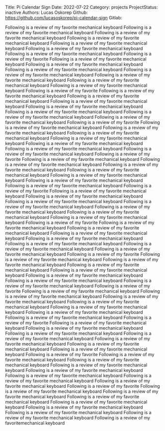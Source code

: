 Title: Pi Calendar Sign
Date: 2022-07-22
Category: projects
ProjectStatus: inactive
Authors: Lucas Oskorep
Github: https://github.com/lucasoskorep/pi-calendar-sign
Gitlab:

Following is a review of my favorite mechanical keyboard
Following is a review of my favorite mechanical keyboard
Following is a review of my favorite mechanical keyboard
Following is a review of my favorite mechanical keyboard
Following is a review of my favorite mechanical keyboard
Following is a review of my favorite mechanical keyboard
Following is a review of my favorite mechanical keyboard
Following is a review of my favorite
Following is a review of my favorite mechanical keyboard
Following is a review of my favorite mechanical keyboard
Following is a review of my favorite mechanical keyboard
Following is a review of my favorite mechanical keyboard
Following is a review of my favorite mechanical keyboard
Following is a review of my favorite mechanical keyboard
Following is a review of my favorite mechanical keyboard
Following is a review of my favorite
Following is a review of my favorite mechanical keyboard
Following is a review of my favorite mechanical keyboard
Following is a review of my favorite mechanical keyboard
Following is a review of my favorite mechanical keyboard
Following is a review of my favorite mechanical keyboard
Following is a review of my favorite mechanical keyboard
Following is a review of my favorite mechanical keyboard
Following is a review of my favorite
Following is a review of my favorite mechanical keyboard
Following is a review of my favorite mechanical keyboard
Following is a review of my favorite mechanical keyboard
Following is a review of my favorite mechanical keyboard
Following is a review of my favorite mechanical keyboard
Following is a review of my favorite mechanical keyboard
Following is a review of my favorite mechanical keyboard
Following is a review of my favorite
Following is a review of my favorite mechanical keyboard
Following is a review of my favorite mechanical keyboard
Following is a review of my favorite mechanical keyboard
Following is a review of my favorite mechanical keyboard
Following is a review of my favorite mechanical keyboard
Following is a review of my favorite mechanical keyboard
Following is a review of my favorite mechanical keyboard
Following is a review of my favorite
Following is a review of my favorite mechanical keyboard
Following is a review of my favorite mechanical keyboard
Following is a review of my favorite mechanical keyboard
Following is a review of my favorite mechanical keyboard
Following is a review of my favorite mechanical keyboard
Following is a review of my favorite mechanical keyboard
Following is a review of my favorite mechanical keyboard
Following is a review of my favorite
Following is a review of my favorite mechanical keyboard
Following is a review of my favorite mechanical keyboard
Following is a review of my favorite mechanical keyboard
Following is a review of my favorite mechanical keyboard
Following is a review of my favorite mechanical keyboard
Following is a review of my favorite mechanical keyboard
Following is a review of my favorite mechanical keyboard
Following is a review of my favorite
Following is a review of my favorite mechanical keyboard
Following is a review of my favorite mechanical keyboard
Following is a review of my favorite mechanical keyboard
Following is a review of my favorite mechanical keyboard
Following is a review of my favorite mechanical keyboard
Following is a review of my favorite mechanical keyboard
Following is a review of my favorite mechanical keyboard
Following is a review of my favorite
Following is a review of my favorite mechanical keyboard
Following is a review of my favorite mechanical keyboard
Following is a review of my favorite mechanical keyboard
Following is a review of my favorite mechanical keyboard
Following is a review of my favorite mechanical keyboard
Following is a review of my favorite mechanical keyboard
Following is a review of my favorite mechanical keyboard
Following is a review of my favorite
Following is a review of my favorite mechanical keyboard
Following is a review of my favorite mechanical keyboard
Following is a review of my favorite mechanical keyboard
Following is a review of my favorite mechanical keyboard
Following is a review of my favorite mechanical keyboard
Following is a review of my favorite mechanical keyboard
Following is a review of my favorite mechanical keyboard
Following is a review of my favorite
Following is a review of my favorite mechanical keyboard
Following is a review of my favorite mechanical keyboard
Following is a review of my favorite mechanical keyboard
Following is a review of my favorite mechanical keyboard
Following is a review of my favorite mechanical keyboard
Following is a review of my favorite mechanical keyboard
Following is a review of my favorite mechanical keyboard
Following is a review of my favorite
Following is a review of my favorite mechanical keyboard
Following is a review of my favorite mechanical keyboard
Following is a review of my favorite mechanical keyboard
Following is a review of my favorite mechanical keyboard
Following is a review of my favorite mechanical keyboard
Following is a review of my favorite mechanical keyboard
Following is a review of my favorite mechanical keyboard
Following is a review of my favoritemechanical keyboard